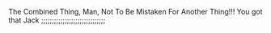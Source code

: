 The Combined Thing, Man, Not To Be Mistaken For Another Thing!!! You got that Jack ;;;;;;;;;;;;;;;;;;;;;;;;;;;;;;
